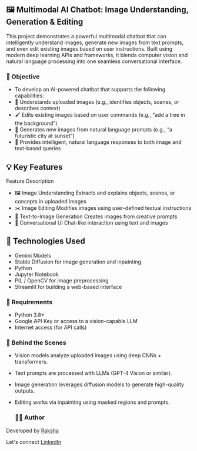 ## 🖼️ Multimodal AI Chatbot: Image Understanding, Generation & Editing
This project demonstrates a powerful multimodal chatbot that can intelligently understand images, generate new images from text prompts, and even edit existing images based on user instructions. Built using modern deep learning APIs and frameworks, it blends computer vision and natural language processing into one seamless conversational interface.

### 📌 Objective
- To develop an AI-powered chatbot that supports the following capabilities:
- 🧠 Understands uploaded images (e.g., identifies objects, scenes, or describes context)
- 🖌️ Edits existing images based on user commands (e.g., “add a tree in the background”)
- 🎨 Generates new images from natural language prompts (e.g., “a futuristic city at sunset”)
- 💬 Provides intelligent, natural language responses to both image and text-based queries

## 💡 Key Features
Feature	Description
- 🖼️ Image Understanding	Extracts and explains objects, scenes, or concepts in uploaded images
- ✂️ Image Editing	Modifies images using user-defined textual instructions
- 🎨 Text-to-Image Generation	Creates images from creative prompts
- 🤖 Conversational UI	Chat-like interaction using text and images

## 🧪 Technologies Used
- Gemini Models 
- Stable Diffusion for image generation and inpainting
- Python
- Jupyter Notebook
- PIL / OpenCV for image preprocessing
- Streamlit for building a web-based interface

### 🔐 Requirements
- Python 3.8+
- Google API Key or access to a vision-capable LLM
- Internet access (for API calls)

### 🧠 Behind the Scenes
- Vision models analyze uploaded images using deep CNNs + transformers.
- Text prompts are processed with LLMs (GPT-4 Vision or similar).
- Image generation leverages diffusion models to generate high-quality outputs.
- Editing works via inpainting using masked regions and prompts.

  ### 👩‍💻 Author
Developed by [Raksha](https://github.com/Rakshaa-17)

Let's connect [LinkedIn](https://www.linkedin.com/in/rakshamalela/)
